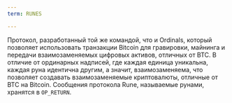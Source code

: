 ```yaml
---
term: RUNES

---
```

Протокол, разработанный той же командой, что и Ordinals, который позволяет использовать транзакции Bitcoin для гравировки, майнинга и передачи взаимозаменяемых цифровых активов, отличных от BTC. В отличие от ординарных надписей, где каждая единица уникальна, каждая руна идентична другим, а значит, взаимозаменяема, что позволяет создавать взаимозаменяемые криптовалюты, отличные от BTC на Bitcoin. Сообщения протокола Rune, называемые рунами, хранятся в `OP_RETURN`.